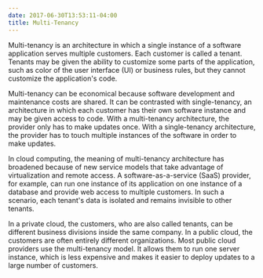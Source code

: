 ```yaml
---
date: 2017-06-30T13:53:11-04:00
title: Multi-Tenancy
---
```


Multi-tenancy is an architecture in which a single instance of a software application serves multiple 
customers. Each customer is called a tenant. Tenants may be given the ability to customize some parts 
of the application, such as color of the user interface (UI) or business rules, but they cannot customize 
the application's code.

Multi-tenancy can be economical because software development and maintenance costs are shared. It can be 
contrasted with single-tenancy, an architecture in which each customer has their own software instance 
and may be given access to code. With a multi-tenancy architecture, the provider only has to make updates 
once. With a single-tenancy architecture, the provider has to touch multiple instances of the software 
in order to make updates.

In cloud computing, the meaning of multi-tenancy architecture has broadened because of new service models 
that take advantage of virtualization and remote access. A software-as-a-service (SaaS) provider, for example, 
can run one instance of its application on one instance of a database and provide web access to multiple 
customers. In such a scenario, each tenant's data is isolated and remains invisible to other tenants.

In a private cloud, the customers, who are also called tenants, can be different business divisions inside 
the same company. In a public cloud, the customers are often entirely different organizations. Most public 
cloud providers use the multi-tenancy model. It allows them to run one server instance, which is less expensive 
and makes it easier to deploy updates to a large number of customers.


